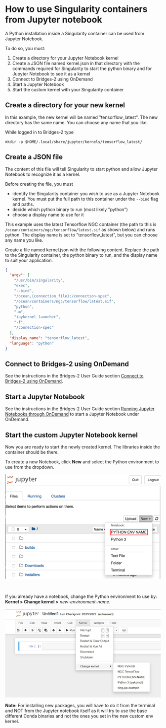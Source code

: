 # How to use Singularity containers from Jupyter notebook

A Python installation inside a Singularity container can be used from Jupyter Notebook.

To do so, you must:
1. Create a directory for your Jupyter Notebook kernel
1. Create a JSON file named kernel.json in that directory with the commands required for Singularity to start the python binary and for Jupyter Notebook to see it as a
kernel
1. Connect to Bridges-2 using OnDemand
1. Start a Jupyter Notebook
1. Start the custom kernel with your Singularity container

## Create a directory for your new kernel

In this example, the new kernel will be named "tensorflow_latest". The new directory has the same name. You can choose any name that you like.

While logged in to Bridges-2 type

```shell
mkdir -p $HOME/.local/share/jupyter/kernels/tensorflow_latest/
```

## Create a JSON file

The content of this file will tell Singularity to start python and allow Jupyter Notebook to recognize it as a kernel.

Before creating the file, you must
 - identify the Singularity container you wish to use as a Jupyter Notebook kernel. You must put the full path to this container under the  `--bind` flag and paths.
 - decide which python binary to run (most likely "python")
 - choose a display name to use for it

This example uses the latest Tensorflow NGC container (the path to
this is `/ocean/containers/ngc/tensorflow/latest.sif` as shown below)
and runs python. The display name is set to "tensorflow_latest", but
you can choose any name you like.

Create a file named kernel.json with the following content. Replace the path to the Singularity container, the python binary to run, and the display name to suit your application.

```json
{
  "argv": [
    "/usr/bin/singularity",
    "exec",
    "--bind",
    "/ocean,{connection_file}:/connection-spec",
    "/ocean/containers/ngc/tensorflow/latest.sif",
    "python",
    "-m",
    "ipykernel_launcher",
    "-f",
    "/connection-spec"
  ],
  "display_name": "tensorflow_latest",
  "language": "python"
}
```

## Connect to Bridges-2 using OnDemand

See the instructions in the Bridges-2 User Guide section <a href="https://www.psc.edu/resources/bridges-2/user-guide-2-2#connect-to-bridges-2-using-ondemand" target="_blank">Connect to Bridges-2 using OnDemand</a>.

## Start a Jupyter Notebook

See the instructions in the Bridges-2 User Guide section <a href="https://www.psc.edu/resources/bridges-2/user-guide-2-2#jupyterhub" target="_blank">Running Jupyter Notebooks through OnDemand</a> to start a Jupyter Notebook under OnDemand.

## Start the custom Jupyter Notebook kernel

Now you are ready to start the newly created kernel. The libraries inside
the container should be there.


To create a new Notebook, click **New** and select the Python environment to use from the dropdown. 

![Launch Jupyter Notebook Kernel](images/start_custom_jupyter_notebook_kernel.png)

<p>&nbsp;</p>

If you already have a notebook, change the Python environment to use by: **Kernel > Change kernel >** <i>new-environment-name</i>.

![Switch to a new kernel image](images/new-kernel.jpg)

__Note:__ For installing new packages, you will have to do it from the
terminal and NOT from the Jupyter notebook itself as it will try to
use the base different Conda binaries and not the ones you set in the
new custom env kernel.
